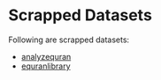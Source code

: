 # Scrapped Datasets
Following are scrapped datasets:

- [analyzequran](../datasets/religion/islam/quran/analyzequran.md)
- [equranlibrary](../datasets/religion/islam/quran/equranlibrary.md)
